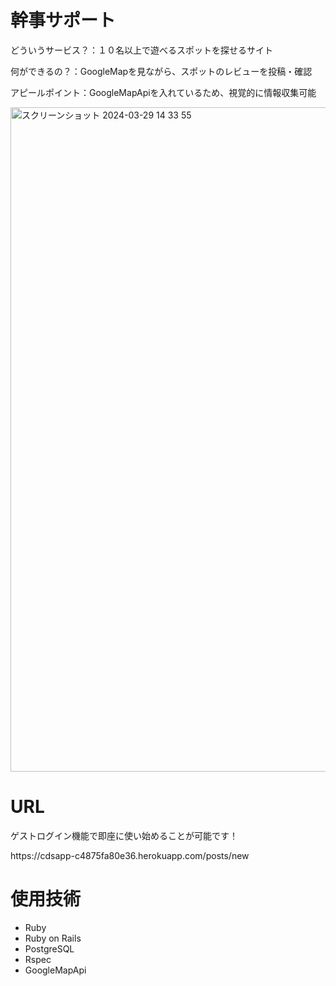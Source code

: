 <h1>幹事サポート</h1>
<p>どういうサービス？：１０名以上で遊べるスポットを探せるサイト</p>
<p>何ができるの？：GoogleMapを見ながら、スポットのレビューを投稿・確認</p>
<p>アピールポイント：GoogleMapApiを入れているため、視覚的に情報収集可能</p>

<img width="1063" alt="スクリーンショット 2024-03-29 14 33 55" src="https://github.com/yuta-shimotsuji/cdsapp/assets/142209347/44a4782d-60b3-4c99-8ff0-820a4722beae">

<h1>URL</h1>
<p>ゲストログイン機能で即座に使い始めることが可能です！</p>
<a>https://cdsapp-c4875fa80e36.herokuapp.com/posts/new</a>

<h1>使用技術</h1>
<ul>
  <li>Ruby</li>
  <li>Ruby on Rails</li>
  <li>PostgreSQL</li>
  <li>Rspec</li>
  <li>GoogleMapApi</li>
</ul>
